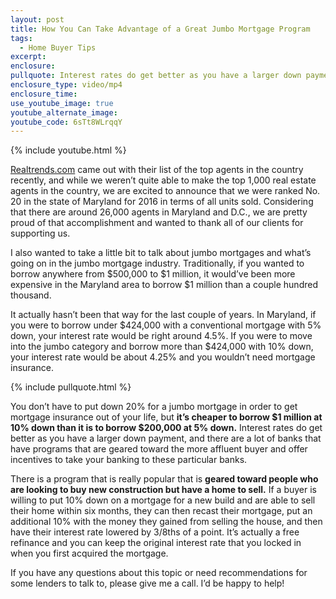 ```yaml
---
layout: post
title: How You Can Take Advantage of a Great Jumbo Mortgage Program
tags:
  - Home Buyer Tips
excerpt:
enclosure:
pullquote: Interest rates do get better as you have a larger down payment.
enclosure_type: video/mp4
enclosure_time:
use_youtube_image: true
youtube_alternate_image:
youtube_code: 6sTt8WLrqqY
---
```



{% include youtube.html %}

[Realtrends.com](http://www.realtrends.com/) came out with their list of the top agents in the country recently, and while we weren’t quite able to make the top 1,000 real estate agents in the country, we are excited to announce that we were ranked No. 20 in the state of Maryland for 2016 in terms of all units sold. Considering that there are around 26,000 agents in Maryland and D.C., we are pretty proud of that accomplishment and wanted to thank all of our clients for supporting us.

I also wanted to take a little bit to talk about jumbo mortgages and what’s going on in the jumbo mortgage industry. Traditionally, if you wanted to borrow anywhere from $500,000 to $1 million, it would’ve been more expensive in the Maryland area to borrow $1 million than a couple hundred thousand.

It actually hasn’t been that way for the last couple of years. In Maryland, if you were to borrow under $424,000 with a conventional mortgage with 5% down, your interest rate would be right around 4.5%. If you were to move into the jumbo category and borrow more than $424,000 with 10% down, your interest rate would be about 4.25% and you wouldn’t need mortgage insurance.

{% include pullquote.html %}

You don’t have to put down 20% for a jumbo mortgage in order to get mortgage insurance out of your life, but **it’s cheaper to borrow $1 million at 10% down than it is to borrow $200,000 at 5% down.** Interest rates do get better as you have a larger down payment, and there are a lot of banks that have programs that are geared toward the more affluent buyer and offer incentives to take your banking to these particular banks.

There is a program that is really popular that is **geared toward people who are looking to buy new construction but have a home to sell.** If a buyer is willing to put 10% down on a mortgage for a new build and are able to sell their home within six months, they can then recast their mortgage, put an additional 10% with the money they gained from selling the house, and then have their interest rate lowered by 3/8ths of a point. It’s actually a free refinance and you can keep the original interest rate that you locked in when you first acquired the mortgage.

If you have any questions about this topic or need recommendations for some lenders to talk to, please give me a call. I’d be happy to help!